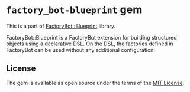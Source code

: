 # `factory_bot-blueprint` gem

This is a part of [FactoryBot::Blueprint](https://github.com/yubrot/factory_bot-blueprint) library.

FactoryBot::Blueprint is a FactoryBot extension for building structured objects using a declarative DSL.
On the DSL, the factories defined in FactoryBot can be used without any additional configuration.

## License

The gem is available as open source under the terms of the [MIT License](https://opensource.org/licenses/MIT).
